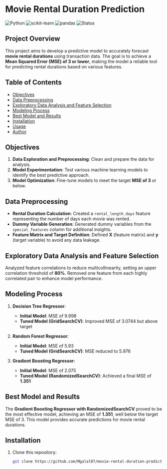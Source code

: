 # Movie Rental Duration Prediction

![Python](https://img.shields.io/badge/Python-3.8%2B-blue)
![scikit-learn](https://img.shields.io/badge/scikit--learn-0.24%2B-orange)
![pandas](https://img.shields.io/badge/pandas-1.1%2B-yellow)
![Status](https://img.shields.io/badge/Status-Completed-brightgreen)

## Project Overview
This project aims to develop a predictive model to accurately forecast **movie rental durations** using transaction data. The goal is to achieve a **Mean Squared Error (MSE) of 3 or lower**, making the model a reliable tool for predicting rental durations based on various features.

## Table of Contents
- [Objectives](#objectives)
- [Data Preprocessing](#data-preprocessing)
- [Exploratory Data Analysis and Feature Selection](#exploratory-data-analysis-and-feature-selection)
- [Modeling Process](#modeling-process)
- [Best Model and Results](#best-model-and-results)
- [Installation](#installation)
- [Usage](#usage)
- [Author](#author)

## Objectives
1. **Data Exploration and Preprocessing**: Clean and prepare the data for analysis.
2. **Model Experimentation**: Test various machine learning models to identify the best predictive approach.
3. **Model Optimization**: Fine-tune models to meet the target **MSE of 3** or below.

## Data Preprocessing
- **Rental Duration Calculation**: Created a `rental_length_days` feature representing the number of days each movie was rented.
- **Dummy Variable Generation**: Generated dummy variables from the `special_features` column for additional insights.
- **Feature Matrix and Target Definition**: Defined **X** (feature matrix) and **y** (target variable) to avoid any data leakage.

## Exploratory Data Analysis and Feature Selection
Analyzed feature correlations to reduce multicollinearity, setting an upper correlation threshold of **80%**. Removed one feature from each highly correlated pair to enhance model performance.

## Modeling Process
1. **Decision Tree Regressor**:
   - **Initial Model**: MSE of 9.998
   - **Tuned Model (GridSearchCV)**: Improved MSE of 3.0744 but above target

2. **Random Forest Regressor**:
   - **Initial Model**: MSE of 5.93
   - **Tuned Model (GridSearchCV)**: MSE reduced to 5.976

3. **Gradient Boosting Regressor**:
   - **Initial Model**: MSE of 2.075
   - **Tuned Model (RandomizedSearchCV)**: Achieved a final MSE of **1.351**

## Best Model and Results
The **Gradient Boosting Regressor with RandomizedSearchCV** proved to be the most effective model, achieving an MSE of **1.351**, well below the target MSE of 3. This model provides accurate predictions for movie rental durations.

## Installation
1. Clone this repository:
   ```bash
   git clone https://github.com/Mgalal07/movie-rental-duration-prediction.git
